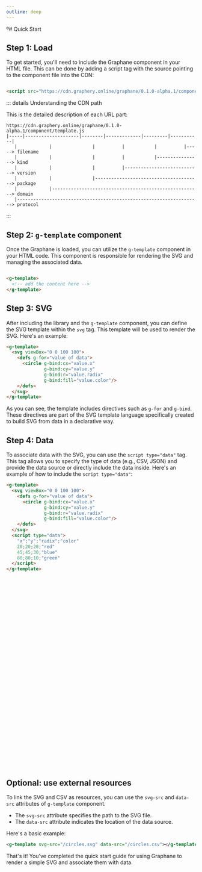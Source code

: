 ```yaml
---
outline: deep
---
```


º# Quick Start

## Step 1: Load

To get started, you'll need to include the Graphane component in your HTML file. This can be
done by adding a script tag with the source pointing to the component file into the CDN:

```html

<script src="https://cdn.graphery.online/graphane/0.1.0-alpha.1/component/template.js"></script>
```

::: details Understanding the CDN path

This is the detailed description of each URL part:

```
https://cdn.graphery.online/graphane/0.1.0-alpha.1/component/template.js
|-----|--------------------|--------|-------------|---------|-----------|
   |            |               |          |           |          |-----> filename
   |            |               |          |           |----------------> kind
   |            |               |          |----------------------------> version
   |            |               |---------------------------------------> package
   |            |-------------------------------------------------------> domain
   |--------------------------------------------------------------------> protocol
```

:::

## Step 2: `g-template` component

Once the Graphane is loaded, you can utilize the `g-template` component in your HTML code. This
component is responsible for rendering the SVG and managing the associated data.

```html

<g-template>
  <!-- add the content here -->
</g-template>
```

## Step 3: SVG

After including the library and the `g-template` component, you can define the SVG template within
the `svg` tag. This template will be used to render the SVG. Here's an example:

```html
<g-template>
  <svg viewBox="0 0 100 100">
    <defs g-for="value of data">
      <circle g-bind:cx="value.x"
              g-bind:cy="value.y"
              g-bind:r="value.radix"
              g-bind:fill="value.color"/>
    </defs>
  </svg>
</g-template>
```

As you can see, the template includes directives such as `g-for` and `g-bind`. These directives are
part of the SVG template language specifically created to build SVG from data in a declarative way.

## Step 4: Data

To associate data with the SVG, you can use the `script type="data"` tag. This tag allows you to
specify the type of data (e.g., CSV, JSON) and provide the data source or directly include the data
inside. Here's an example of how to include the `script type="data"`:

```html
<g-template>
  <svg viewBox="0 0 100 100">
    <defs g-for="value of data">
      <circle g-bind:cx="value.x"
              g-bind:cy="value.y"
              g-bind:r="value.radix"
              g-bind:fill="value.color"/>
    </defs>
  </svg>
  <script type="data">
    "x";"y";"radix";"color"
    20;20;20;"red"
    45;45;30;"blue"
    80;80;10;"green"
  </script>
</g-template>
```

<g-template>
  <svg viewBox="0 0 100 100">
    <defs g-for="value of data">
      <circle g-bind:cx="value.x"
              g-bind:cy="value.y"
              g-bind:r="value.radix"
              g-bind:fill="value.color"/>
    </defs>
  </svg>
  <g-script type="data" src="/circles.csv"></g-script>
</g-template>

## Optional: use external resources

To link the SVG and CSV as resources, you can use the `svg-src` and `data-src` attributes of
`g-template` component. 

- The `svg-src` attribute specifies the path to the SVG file.
- The `data-src` attribute indicates the location of the data source.

Here's a basic example:

```svg
<g-template svg-src="/circles.svg" data-src="/circles.csv"></g-template>
```

<g-template src="/circles.svg" data-src="/circles.csv"></g-template>

That's it! You've completed the quick start guide for using Graphane to render a simple SVG and
associate them with data.